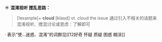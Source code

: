☀ <span class="category">**混淆视听 搅乱思路：**</span>
>[!example]+ <span class="vocabulary">**cloud**</span> [klaʊd] 
> <span class="definition">vt. cloud the issue 通过引入不相关的话题来混淆视听、搅混讨论或思虑：</span>了解即可

· 表示“使…迷惑、混淆”的词群见[[12好奇 怀疑 质疑 困惑 糊涂]]
